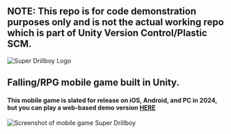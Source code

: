 ## NOTE: This repo is for code demonstration purposes only and is not the actual working repo which is part of Unity Version Control/Plastic SCM.

   
![Super Drillboy Logo](https://img.itch.zone/aW1nLzE0NDY3MTEyLmdpZg==/original/d71Anu.gif)
## Falling/RPG mobile game built in Unity.



#### This mobile game is slated for release on iOS, Android, and PC in 2024, but you can play a web-based demo version [HERE](https://jordantanner.itch.io/super-drillboy)

![Screenshot of mobile game Super Drillboy](https://img.itch.zone/aW1nLzEzNzU3MjYyLnBuZw==/original/unkzgE.png)
